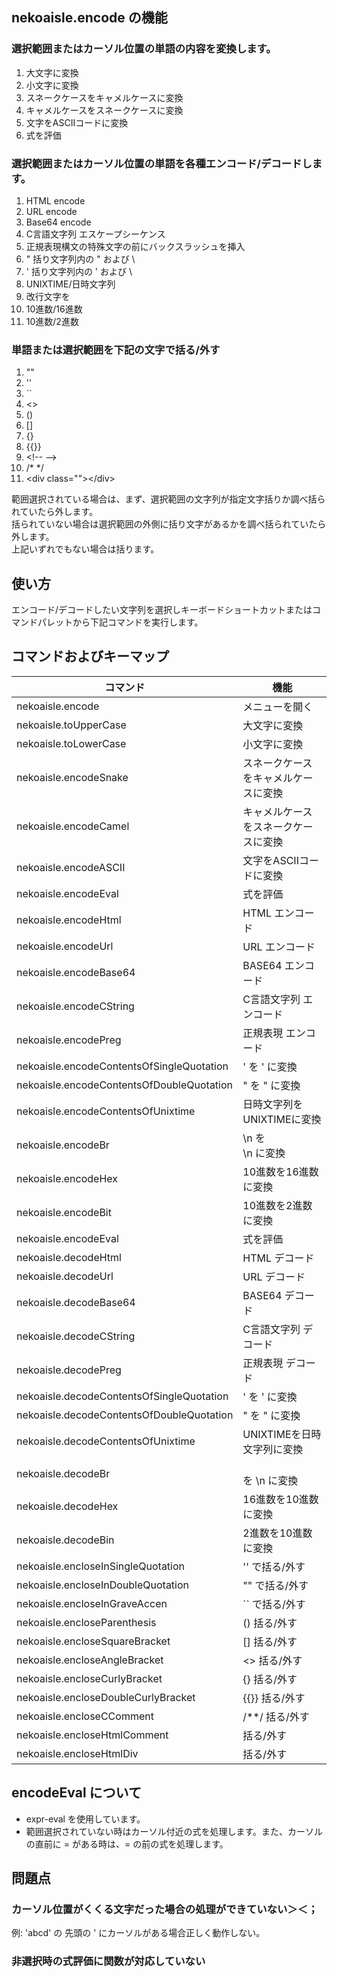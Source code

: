 ## nekoaisle.encode の機能

### 選択範囲またはカーソル位置の単語の内容を変換します。
1. 大文字に変換
1. 小文字に変換
1. スネークケースをキャメルケースに変換
1. キャメルケースをスネークケースに変換
1. 文字をASCIIコードに変換
1. 式を評価

### 選択範囲またはカーソル位置の単語を各種エンコード/デコードします。
1. HTML encode
1. URL encode
1. Base64 encode
1. C言語文字列 エスケープシーケンス
1. 正規表現構文の特殊文字の前にバックスラッシュを挿入
1. " 括り文字列内の " および \
1. ' 括り文字列内の ' および \
1. UNIXTIME/日時文字列
1. 改行文字を <br />
1. 10進数/16進数
1. 10進数/2進数

### 単語または選択範囲を下記の文字で括る/外す
1. ""
1. ''
1. ``
1. <>
1. ()
1. []
1. {}
1. {{}}
1. &lt;!-- -->
1. /* */
1. &lt;div class=""&gt;&lt;/div&gt;

範囲選択されている場合は、まず、選択範囲の文字列が指定文字括りか調べ括られていたら外します。  
括られていない場合は選択範囲の外側に括り文字があるかを調べ括られていたら外します。  
上記いずれでもない場合は括ります。

## 使い方
エンコード/デコードしたい文字列を選択しキーボードショートカットまたはコマンドパレットから下記コマンドを実行します。    

## コマンドおよびキーマップ
|                 コマンド                  |                 機能                 |
| ----------------------------------------- | ------------------------------------ |
| nekoaisle.encode                          | メニューを開く                       |
| nekoaisle.toUpperCase                     | 大文字に変換                         |
| nekoaisle.toLowerCase                     | 小文字に変換                         |
| nekoaisle.encodeSnake                     | スネークケースをキャメルケースに変換 |
| nekoaisle.encodeCamel                     | キャメルケースをスネークケースに変換 |
| nekoaisle.encodeASCII                     | 文字をASCIIコードに変換              |
| nekoaisle.encodeEval                      | 式を評価                             |
| nekoaisle.encodeHtml                      | HTML エンコード                      |
| nekoaisle.encodeUrl                       | URL エンコード                       |
| nekoaisle.encodeBase64                    | BASE64 エンコード                    |
| nekoaisle.encodeCString                   | C言語文字列 エンコード               |
| nekoaisle.encodePreg                      | 正規表現 エンコード                  |
| nekoaisle.encodeContentsOfSingleQuotation | ' を \' に変換                       |
| nekoaisle.encodeContentsOfDoubleQuotation | " を \" に変換                       |
| nekoaisle.encodeContentsOfUnixtime        | 日時文字列をUNIXTIMEに変換           |
| nekoaisle.encodeBr                        | \n を <br />\n に変換                |
| nekoaisle.encodeHex                       | 10進数を16進数に変換                 |
| nekoaisle.encodeBit                       | 10進数を2進数に変換                  |
| nekoaisle.encodeEval                      | 式を評価                             |
| nekoaisle.decodeHtml                      | HTML デコード                        |
| nekoaisle.decodeUrl                       | URL デコード                         |
| nekoaisle.decodeBase64                    | BASE64 デコード                      |
| nekoaisle.decodeCString                   | C言語文字列 デコード                 |
| nekoaisle.decodePreg                      | 正規表現 デコード                    |
| nekoaisle.decodeContentsOfSingleQuotation | \' を ' に変換                       |
| nekoaisle.decodeContentsOfDoubleQuotation | \" を " に変換                       |
| nekoaisle.decodeContentsOfUnixtime        | UNIXTIMEを日時文字列に変換           |
| nekoaisle.decodeBr                        | <br /> を \n に変換                  |
| nekoaisle.decodeHex                       | 16進数を10進数に変換                 |
| nekoaisle.decodeBin                       | 2進数を10進数に変換                  |
| nekoaisle.encloseInSingleQuotation        | '' で括る/外す                       |
| nekoaisle.encloseInDoubleQuotation        | "" で括る/外す                       |
| nekoaisle.encloseInGraveAccen             | `` で括る/外す                       |
| nekoaisle.encloseParenthesis              | () 括る/外す                         |
| nekoaisle.encloseSquareBracket            | [] 括る/外す                         |
| nekoaisle.encloseAngleBracket             | <> 括る/外す                         |
| nekoaisle.encloseCurlyBracket             | {} 括る/外す                         |
| nekoaisle.encloseDoubleCurlyBracket       | {{}} 括る/外す                       |
| nekoaisle.encloseCComment                 | /**/ 括る/外す                       |
| nekoaisle.encloseHtmlComment              | <!-- --> 括る/外す                   |
| nekoaisle.encloseHtmlDiv                  | <div class=""></div> 括る/外す       |

## encodeEval について

- expr-eval を使用しています。
- 範囲選択されていない時はカーソル付近の式を処理します。また、カーソルの直前に = がある時は、= の前の式を処理します。

## 問題点

### カーソル位置がくくる文字だった場合の処理ができていない＞＜；  
例: 'abcd' の 先頭の ' にカーソルがある場合正しく動作しない。

### 非選択時の式評価に関数が対応していない